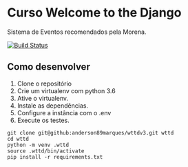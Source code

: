 # Curso Welcome to the Django

Sistema de Eventos recomendados pela Morena.

[![Build Status](https://travis-ci.org/anderson89marques/wttdv3.svg?branch=master)](https://travis-ci.org/anderson89marques/wttdv3)

## Como desenvolver
1. Clone o repositório
2. Crie um virtualenv com python 3.6
3. Ative o virtualenv.
4. Instale as dependências.
5. Configure a instância com o .env
6. Execute os testes.

```console
git clone git@github:anderson89marques/wttdv3.git wttd
cd wttd
python -m venv .wttd
source .wttd/bin/activate
pip install -r requirements.txt
```